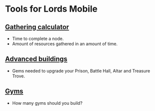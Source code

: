 # Tools for Lords Mobile

## [Gathering calculator](https://nerestaren.github.io/lordsmobile/gathering)

- Time to complete a node.
- Amount of resources gathered in an amount of time.

## [Advanced buildings](https://nerestaren.github.io/lordsmobile/buildings)

- Gems needed to upgrade your Prison, Battle Hall, Altar and Treasure Trove.

## [Gyms](https://nerestaren.github.io/lordsmobile/gyms)

- How many gyms should you build?

